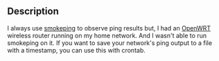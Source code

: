 ## Description
I always use [smokeping](https://oss.oetiker.ch/smokeping/) to observe ping results but, I had an [OpenWRT](https://openwrt.org/) wireless router running on my home network. And I wasn't able to run smokeping on it. If you want to save your network's ping output to a file with a timestamp, you can use this with crontab.  

